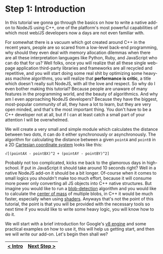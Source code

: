 # Step 1: Introduction

[//]: # (head-end)


In this tutorial we gonna go through the basics on how to write a native add-on to NodeJS using C++, one of the platform's most powerful capabilities of which most web/JS developers now a days are not even familiar with.

For somewhat there is a vacuum which got created around C++ in the recent years, people are so scared from a low-level back-end programming, why should they even deal with memory allocation dilemmas when there are all these interpretation languages like Python, Ruby, and JavaScript who can do that for us? Well folks, once you will realize that all these single web-page application third-party libraries and frameworks are all recycled and repetitive, and you will start doing some real shit by optimizing some heavy-ass machine algorithms, you will realize that **performance is critic**, a title which doesn't really suit NodeJS, with all the love and respect. So why do I even bother making this tutorial? Because people are unaware of many features in the programming world, and the beauty of algorithmics. And why am I even approaching NodeJS developers? Because they have the biggest, most-popular community of all, they have a lot to learn, but they are very open minded, and that's the most important thing. You don't have to be a C++ developer not at all, but if I can at least catch a small part of your attention I will be overwhelmed.

We will create a very small and simple module which calculates the distance between two dots, it can do it either synchronously or asynchronously. The algorithm for calculating the distance between a given `pointA` and `pointB` in a 2D [Cartesian coordinate system](https://en.wikipedia.org/wiki/Cartesian_coordinate_system) looks like this:

    √[(pointAX - pointBX)^2 + (pointAY - pointBY)^2]

Probably not too complicated, kicks me back to the glamorous days in high-school. If put in JavaScript it should take around 10 seconds right? Well in a native NodeJS add-on it should be a bit longer. Of-course when it comes to small logics you shouldn't make too much effort, because it will consume more power only converting all JS objects into C++ native structures. But imagine you would like to run a [blob-detection](https://en.wikipedia.org/wiki/Blob_detection) algorithm and you would like to calculate the [center of mass](https://en.wikipedia.org/wiki/Center_of_mass) of multiple blobs, in C++ it would be much faster, especially when using [shaders](https://en.wikipedia.org/wiki/Shader). Anyways that's not the point of this tutorial, the point is that you will be provided with the necessary tools so next time if you would like to write some heavy logic, you will know how to do it.

We will start with a brief introduction for Google's [v8 engine](https://en.wikipedia.org/wiki/V8_(JavaScript_engine)) and some practical examples on how to use it, this will help us getting start, and then we will write our add-on. Let's begin then shall we?


[//]: # (foot-start)

[{]: <helper> (navStep)

| [< Intro](https://github.com/DAB0mB/node-distance-addon/tree/master@1.1.1/README.md) | [Next Step >](https://github.com/DAB0mB/node-distance-addon/tree/master@1.1.1/.tortilla/manuals/views/step2.md) |
|:--------------------------------|--------------------------------:|

[}]: #
